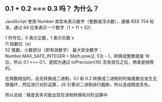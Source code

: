 ## 0.1 + 0.2 === 0.3 吗？ 为什么？

JavaScirpt 使用 Number 类型来表示数字（整数或浮点数），遵循 IEEE 754 标准，通过 64 位来表示一个数字（1 + 11 + 52）
   
1 符号位，0 表示正数，1 表示负数 s   
11 指数位（e）   
52 尾数，小数部分（即有效数字）
最大安全数字：Number.MAX_SAFE_INTEGER = Math.pow(2, 53) - 1，转换成整数就是 16 位，所以 0.1 === 0.1，是因为通过 toPrecision(16) 去有效位之后，两者是相等的。   
   
在两数相加时，会先转换成二进制，0.1 和 0.2 转换成二进制的时候尾数会发生无限循环，然后进行对阶运算，JS 引擎对二进制进行截断，所以造成精度丢失。
   
所以总结：精度丢失可能出现在进制转换和对阶运算中   